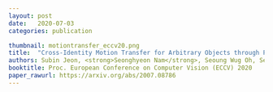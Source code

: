 ```yaml
---
layout: post
date:   2020-07-03
categories: publication

thumbnail: motiontransfer_eccv20.png
title:  "Cross-Identity Motion Transfer for Arbitrary Objects through Pose-Attentive Video Reassembling"
authors: Subin Jeon, <strong>Seonghyeon Nam</strong>, Seoung Wug Oh, Seon Joo Kim
booktitle: Proc. European Conference on Computer Vision (ECCV) 2020
paper_rawurl: https://arxiv.org/abs/2007.08786
---
```

